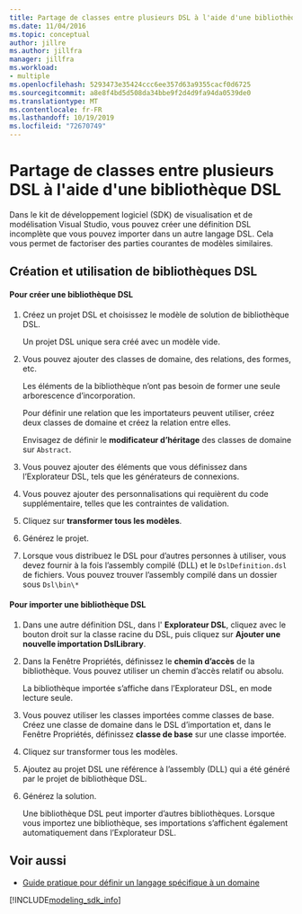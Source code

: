 ```yaml
---
title: Partage de classes entre plusieurs DSL à l'aide d'une bibliothèque DSL
ms.date: 11/04/2016
ms.topic: conceptual
author: jillre
ms.author: jillfra
manager: jillfra
ms.workload:
- multiple
ms.openlocfilehash: 5293473e35424ccc6ee357d63a9355cacf0d6725
ms.sourcegitcommit: a8e8f4bd5d508da34bbe9f2d4d9fa94da0539de0
ms.translationtype: MT
ms.contentlocale: fr-FR
ms.lasthandoff: 10/19/2019
ms.locfileid: "72670749"
---
```

# <a name="sharing-classes-between-dsls-by-using-a-dsl-library"></a>Partage de classes entre plusieurs DSL à l'aide d'une bibliothèque DSL
Dans le kit de développement logiciel (SDK) de visualisation et de modélisation Visual Studio, vous pouvez créer une définition DSL incomplète que vous pouvez importer dans un autre langage DSL. Cela vous permet de factoriser des parties courantes de modèles similaires.

## <a name="creating-and-using-dsl-libraries"></a>Création et utilisation de bibliothèques DSL

#### <a name="to-create-a-dsl-library"></a>Pour créer une bibliothèque DSL

1. Créez un projet DSL et choisissez le modèle de solution de bibliothèque DSL.

     Un projet DSL unique sera créé avec un modèle vide.

2. Vous pouvez ajouter des classes de domaine, des relations, des formes, etc.

     Les éléments de la bibliothèque n’ont pas besoin de former une seule arborescence d’incorporation.

     Pour définir une relation que les importateurs peuvent utiliser, créez deux classes de domaine et créez la relation entre elles.

     Envisagez de définir le **modificateur d’héritage** des classes de domaine sur `Abstract`.

3. Vous pouvez ajouter des éléments que vous définissez dans l’Explorateur DSL, tels que les générateurs de connexions.

4. Vous pouvez ajouter des personnalisations qui requièrent du code supplémentaire, telles que les contraintes de validation.

5. Cliquez sur **transformer tous les modèles**.

6. Générez le projet.

7. Lorsque vous distribuez le DSL pour d’autres personnes à utiliser, vous devez fournir à la fois l’assembly compilé (DLL) et le `DslDefinition.dsl` de fichiers. Vous pouvez trouver l’assembly compilé dans un dossier sous `Dsl\bin\*`

#### <a name="to-import-a-dsl-library"></a>Pour importer une bibliothèque DSL

1. Dans une autre définition DSL, dans l' **Explorateur DSL**, cliquez avec le bouton droit sur la classe racine du DSL, puis cliquez sur **Ajouter une nouvelle importation DslLibrary**.

2. Dans la Fenêtre Propriétés, définissez le **chemin d’accès** de la bibliothèque. Vous pouvez utiliser un chemin d’accès relatif ou absolu.

    La bibliothèque importée s’affiche dans l’Explorateur DSL, en mode lecture seule.

3. Vous pouvez utiliser les classes importées comme classes de base. Créez une classe de domaine dans le DSL d’importation et, dans le Fenêtre Propriétés, définissez **classe de base** sur une classe importée.

4. Cliquez sur transformer tous les modèles.

5. Ajoutez au projet DSL une référence à l’assembly (DLL) qui a été généré par le projet de bibliothèque DSL.

6. Générez la solution.

   Une bibliothèque DSL peut importer d’autres bibliothèques. Lorsque vous importez une bibliothèque, ses importations s’affichent également automatiquement dans l’Explorateur DSL.

## <a name="see-also"></a>Voir aussi

- [Guide pratique pour définir un langage spécifique à un domaine](../modeling/how-to-define-a-domain-specific-language.md)

[!INCLUDE[modeling_sdk_info](includes/modeling_sdk_info.md)]

